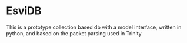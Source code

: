 # EsviDB

This is a prototype collection based db with a model interface, written in python, and based on the packet parsing used in Trinity
